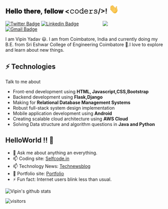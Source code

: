 <!-- ### Hi there 👋 -->
<h2> 𝐇𝐞𝐥𝐥𝐨 𝐭𝐡𝐞𝐫𝐞, 𝐟𝐞𝐥𝐥𝐨𝐰 <𝚌𝚘𝚍𝚎𝚛𝚜/>! <img src="https://raw.githubusercontent.com/ABSphreak/ABSphreak/master/gifs/Hi.gif" width="30px"></h2>

<img align='right' src='https://user-images.githubusercontent.com/5713670/87202985-820dcb80-c2b6-11ea-9f56-7ec461c497c3.gif' width='200"'>

[![Twitter Badge](https://img.shields.io/badge/-@vipin6673-1ca0f1?style=flat-square&labelColor=1ca0f1&logo=twitter&logoColor=white&link=https://twitter.com/vipin6673)](https://twitter.com/vipin6673) [![Linkedin Badge](https://img.shields.io/badge/-vipin6673-blue?style=flat-square&logo=Linkedin&logoColor=white&link=https://www.linkedin.com/in/vipin6673/)](https://www.linkedin.com/in/vipin6673/) 
[![Gmail Badge](https://img.shields.io/badge/-vipin6673@gmail.com-c14438?style=flat-square&logo=Gmail&logoColor=white&link=mailto:vipin6673@gmail.com)](mailto:vipin6673@gmail.com)

I am Vipin Yadav 😃. I am from Coimbatore, India and currently doing my B.E. from Sri Eshwar College of Engineering Coimbatore 🏫.I love to explore and learn about new things.

## ⚡ Technologies
Talk to me about
- Front-end development using **HTML, Javascript,CSS,Bootstrap**
- Backend development using **Flask,Django**
- Making for **Relational Database Management Systems**
- Robust full-stack system design implementation
- Mobile application development using **Android**
- Creating scalable cloud architecture using **AWS Cloud**
- Solving Data structure and algorithm questions in **Java and Python**
## HelloWorld !! 🤔
- 💬 Ask me about anything an everything.
- 📫 Coding site: [Selfcode.in](https://selfcode.in/)
- 📫 Technology News: [Technewsblog](https://technewsblog.in/)
- 🎯 Portfolio site: [Portfolio](https://vipin0.github.io/)
- ⚡ Fun fact: Internet users blink less than usual.

![Vipin's github stats](https://github-readme-stats.vercel.app/api?username=vipin0&hide=["issues"]&show_icons=true)

![visitors](https://visitor-badge.glitch.me/badge?page_id=vipin0.vipin0)


<!--
**vipin0/vipin0** is a ✨ _special_ ✨ repository because its `README.md` (this file) appears on your GitHub profile.

Here are some ideas to get you started:

- 🔭 I’m currently working on ...
- 🌱 I’m currently learning ...
- 👯 I’m looking to collaborate on ...
- 🤔 I’m looking for help with ...
- 💬 Ask me about ...
- 📫 How to reach me: ...
- 😄 Pronouns: ...
- ⚡ Fun fact: ...
-->
